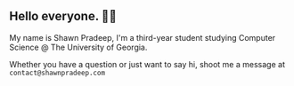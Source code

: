 
## Hello everyone. 👋🏽
My name is Shawn Pradeep, I'm a third-year student studying Computer Science  @ The University of Georgia.

Whether you have a question or just want to say hi, shoot me a message at ```contact@shawnpradeep.com```

